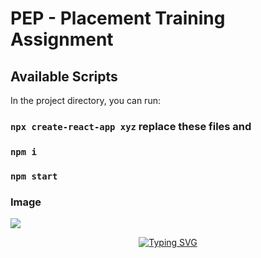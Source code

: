 # PEP - Placement Training Assignment

## Available Scripts
In the project directory, you can run:

### `npx create-react-app xyz`  replace these files and
### `npm i`
### `npm start`

### Image

![](https://github.com/03prashantpk/pepassignmentone/blob/master/public/reco.gif)


<center>
<p align="center">

<a href="https://git.io/typing-svg"><img src="https://readme-typing-svg.demolab.com?font=Fira+Code&center=true&pause=1000&width=1080&lines=Thank+You+for+Visiting+And+Happy+Coding..." alt="Typing SVG" /></a>

 
</p>
</center>
